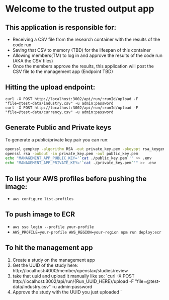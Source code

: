 # Welcome to the trusted output app

## This application is responsible for:

-   Receiving a CSV file from the research container with the results of the code run
-   Saving that CSV to memory (TBD) for the lifespan of this container
-   Allowing members(TM) to log in and approve the results of the code run (AKA the CSV files)
-   Once the members approve the results, this application will post the CSV file to the management app (Endpoint TBD)

## Hitting the upload endpoint:

```
curl -X POST http://localhost:3002/api/run/:runId/upload -F "file=@test-data/industry.csv" -u admin:password
curl -X POST http://localhost:3002/api/run/:runId/upload -F "file=@test-data/currency.csv" -u admin:password
```

## Generate Public and Private keys

To generate a public/private key pair you can run:

```bash
openssl genpkey -algorithm RSA -out private_key.pem -pkeyopt rsa_keygen_bits:4096
openssl rsa -pubout -in private_key.pem -out public_key.pem
echo "MANAGEMENT_APP_PUBLIC_KEY='`cat ./public_key.pem`'" >> .env
echo "MANAGEMENT_APP_PRIVATE_KEY='`cat ./private_key.pem`'" >> .env
```

## To list your AWS profiles before pushing the image:

-   `aws configure list-profiles`

## To push image to ECR

-   `aws sso login --profile your-profile`
-   `AWS_PROFILE=your-profile AWS_REGION=your-region npm run deploy:ecr`


## To hit the management app
1. Create a study on the management app
2. Get the UUID of the study here: http://localhost:4000/member/openstax/studies/review
3. take that uuid and upload it manually like so: `curl -X POST http://localhost:3002/api/run/{Run_UUID_HERE}/upload -F "file=@test-data/industry.csv" -u admin:password
4. Approve the study with the UUID you just uploaded
`
